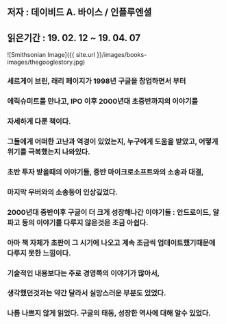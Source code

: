 ## 저자 : 데이비드 A. 바이스 / 인플루엔셜

## 읽은기간 : 19. 02. 12 ~ 19. 04. 07

![Smithsonian Image]({{ site.url }}/images/books-images/thegooglestory.jpg)

### 세르게이 브린, 래리 페이지가 1998년 구글을 창업하면서 부터

### 에릭슈미트를 만나고, IPO 이후 2000년대 초중반까지의 이야기를

### 자세하게 다룬 책이다.

### 그들에게 어떠한 고난과 역경이 있었는지, 누구에게 도움을 받았고, 어떻게 위기를 극복했는지 나와있다.

### 초반 투자 받을때의 이야기들, 중반 마이크로소프트와의 소송과 대결,

### 마지막 우버와의 소송등이 인상깊었다.

### 2000년대 중반이후 구글이 더 크게 성장해나간 이야기들 : 안드로이드, 알파고 등의 이야기를 다루지 않은것은 조금 아쉽다.

### 아마 책 자체가 초판이 그 시기에 나오고 계속 조금씩 업데이트했기때문에 다루지 못한 느낌이다.

### 기술적인 내용보다는 주로 경영쪽의 이야기가 많아서,

### 생각했던것과는 약간 달라서 실망스러운 부분도 있었다.

### 나름 나쁘지 않게 읽었다. 구글의 태동, 성장한 역사에 대해 알수 있었다.

